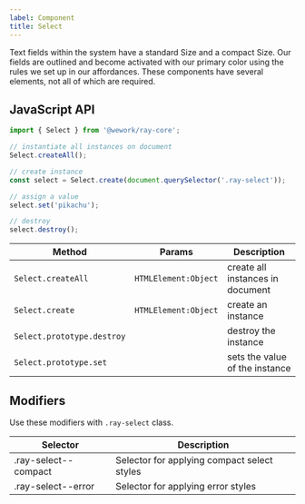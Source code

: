 ```yaml
---
label: Component
title: Select
---
```


<page-intro>Text fields within the system have a standard Size and a compact Size. Our fields are outlined and become activated with our primary color using the rules we set up in our affordances. These components have several elements, not all of which are required.</page-intro>

<component 
    name="With placeholder"
    component="select"
    variation="select--with-placeholder" 
    >
</component>

<component 
    name="Compact"
    component="select"
    variation="select--compact" 
    >
</component>

<component 
    name="Error"
    component="select"
    variation="select--error" 
    >
</component>

<component 
    name="With icon"
    component="select"
    variation="select-with-icon" 
    >
</component>

## JavaScript API

```javascript
import { Select } from '@wework/ray-core';

// instantiate all instances on document
Select.createAll();

// create instance
const select = Select.create(document.querySelector('.ray-select'));

// assign a value
select.set('pikachu');

// destroy
select.destroy();
```

| Method                     | Params               | Description                      |
| -------------------------- | -------------------- | -------------------------------- |
| `Select.createAll`         | `HTMLElement:Object` | create all instances in document |
| `Select.create`            | `HTMLElement:Object` | create an instance               |
| `Select.prototype.destroy` |                      | destroy the instance             |
| `Select.prototype.set`     |                      | sets the value of the instance   |

## Modifiers

Use these modifiers with `.ray-select` class.

| Selector             | Description                                 |
| -------------------- | ------------------------------------------- |
| .ray-select--compact | Selector for applying compact select styles |
| .ray-select--error   | Selector for applying error styles          |
